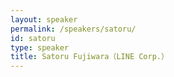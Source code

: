 ```yaml
---
layout: speaker
permalink: /speakers/satoru/
id: satoru
type: speaker
title: Satoru Fujiwara（LINE Corp.）
---
```

